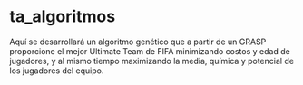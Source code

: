 # ta_algoritmos
Aquí se desarrollará un algoritmo genético que a partir de un GRASP proporcione el mejor Ultimate Team de FIFA minimizando costos y edad de jugadores, y al mismo tiempo maximizando la media, química y potencial de los jugadores del equipo.
